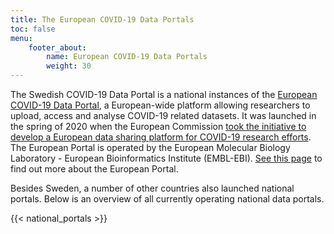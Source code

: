 ```yaml
---
title: The European COVID-19 Data Portals
toc: false
menu:
    footer_about:
        name: European COVID-19 Data Portals
        weight: 30
---
```


The Swedish COVID-19 Data Portal is a national instances of the [European COVID-19 Data Portal](https://covid19dataportal.org/), a European-wide platform allowing researchers to upload, access and analyse COVID-19 related datasets. It was launched in the spring of 2020 when the European Commission [took the initiative to develop a European data sharing platform for COVID-19 research efforts](https://www.embl.org/news/science/embl-ebi-launches-covid-19-data-portal/). The European Portal is operated by the European Molecular Biology Laboratory - European Bioinformatics Institute (EMBL-EBI). [See this page](https://www.covid19dataportal.org/partners) to find out more about the European Portal.

Besides Sweden, a number of other countries also launched national portals. Below is an overview of all currently operating national data portals.

{{< national_portals >}}
